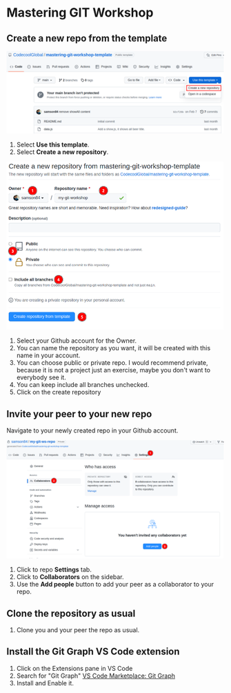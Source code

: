 # Mastering GIT Workshop


## Create a new repo from the template

![Use this template screenshot](./docs/guide-use-template.png)

1. Select **Use this template**.
2. Select **Create a new repository**.

![Create new repository screenshot](./docs/guide-create-repo.png)

1. Select your Github account for the Owner.
2. You can name the repository as you want, it will be created with this name in your account.
3. You can choose public or private repo. I would recommend private, because it is not a project just an exercise, maybe you don't want to everybody see it.
4. You can keep include all branches unchecked.
5. Click on the create repository

## Invite your peer to your new repo

Navigate to your newly created repo in your Github account.

![Invite collaborators screenshot](./docs/guide-invite-collaborators.png)

1. Click to repo **Settings** tab.
2. Click to **Collaborators** on the sidebar.
3. Use the **Add people** button to add your peer as a collaborator to your repo.

## Clone the repository as usual

1. Clone you and your peer the repo as usual.

## Install the Git Graph VS Code extension

1. Click on the Extensions pane in VS Code
2. Search for "Git Graph" [VS Code Marketplace: Git Graph](https://marketplace.visualstudio.com/items?itemName=mhutchie.git-graph)
3. Install and Enable it.